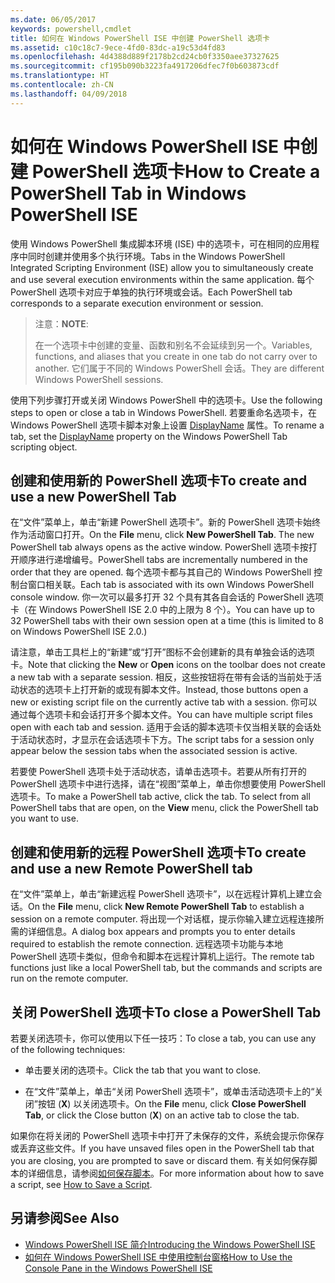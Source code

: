 ```yaml
---
ms.date: 06/05/2017
keywords: powershell,cmdlet
title: 如何在 Windows PowerShell ISE 中创建 PowerShell 选项卡
ms.assetid: c10c18c7-9ece-4fd0-83dc-a19c53d4fd83
ms.openlocfilehash: 4d4388d889f2178b2cd24cb0f3350aee37327625
ms.sourcegitcommit: cf195b090b3223fa4917206dfec7f0b603873cdf
ms.translationtype: HT
ms.contentlocale: zh-CN
ms.lasthandoff: 04/09/2018
---
```

# <a name="how-to-create-a-powershell-tab-in-windows-powershell-ise"></a><span data-ttu-id="d89cb-103">如何在 Windows PowerShell ISE 中创建 PowerShell 选项卡</span><span class="sxs-lookup"><span data-stu-id="d89cb-103">How to Create a PowerShell Tab in Windows PowerShell ISE</span></span>

<span data-ttu-id="d89cb-104">使用 Windows PowerShell 集成脚本环境 (ISE) 中的选项卡，可在相同的应用程序中同时创建并使用多个执行环境。</span><span class="sxs-lookup"><span data-stu-id="d89cb-104">Tabs in the Windows PowerShell Integrated Scripting Environment (ISE) allow you to simultaneously create and use several execution environments within the same application.</span></span>
<span data-ttu-id="d89cb-105">每个 PowerShell 选项卡对应于单独的执行环境或会话。</span><span class="sxs-lookup"><span data-stu-id="d89cb-105">Each PowerShell tab corresponds to a separate execution environment or session.</span></span>

> <span data-ttu-id="d89cb-106">注意：</span><span class="sxs-lookup"><span data-stu-id="d89cb-106">**NOTE**:</span></span>
>
> <span data-ttu-id="d89cb-107">在一个选项卡中创建的变量、函数和别名不会延续到另一个。</span><span class="sxs-lookup"><span data-stu-id="d89cb-107">Variables, functions, and aliases that you create in one tab do not carry over to another.</span></span> <span data-ttu-id="d89cb-108">它们属于不同的 Windows PowerShell 会话。</span><span class="sxs-lookup"><span data-stu-id="d89cb-108">They are different Windows PowerShell sessions.</span></span>

<span data-ttu-id="d89cb-109">使用下列步骤打开或关闭 Windows PowerShell 中的选项卡。</span><span class="sxs-lookup"><span data-stu-id="d89cb-109">Use the following steps to open or close a tab in Windows PowerShell.</span></span>
<span data-ttu-id="d89cb-110">若要重命名选项卡，在 Windows PowerShell 选项卡脚本对象上设置 [DisplayName](The-PowerShellTab-Object.md#displayname) 属性。</span><span class="sxs-lookup"><span data-stu-id="d89cb-110">To rename a tab, set the [DisplayName](The-PowerShellTab-Object.md#displayname) property on the Windows PowerShell Tab scripting object.</span></span>

## <a name="to-create-and-use-a-new-powershell-tab"></a><span data-ttu-id="d89cb-111">创建和使用新的 PowerShell 选项卡</span><span class="sxs-lookup"><span data-stu-id="d89cb-111">To create and use a new PowerShell Tab</span></span>

<span data-ttu-id="d89cb-112">在“文件”菜单上，单击“新建 PowerShell 选项卡”。新的 PowerShell 选项卡始终作为活动窗口打开。</span><span class="sxs-lookup"><span data-stu-id="d89cb-112">On the **File** menu, click **New PowerShell Tab**. The new PowerShell tab always opens as the active window.</span></span>
<span data-ttu-id="d89cb-113">PowerShell 选项卡按打开顺序进行递增编号。</span><span class="sxs-lookup"><span data-stu-id="d89cb-113">PowerShell tabs are incrementally numbered in the order that they are opened.</span></span>
<span data-ttu-id="d89cb-114">每个选项卡都与其自己的 Windows PowerShell 控制台窗口相关联。</span><span class="sxs-lookup"><span data-stu-id="d89cb-114">Each tab is associated with its own Windows PowerShell console window.</span></span>
<span data-ttu-id="d89cb-115">你一次可以最多打开 32 个具有其各自会话的 PowerShell 选项卡（在 Windows PowerShell ISE 2.0 中的上限为 8 个）。</span><span class="sxs-lookup"><span data-stu-id="d89cb-115">You can have up to 32 PowerShell tabs with their own session open at a time (this is limited to 8 on Windows PowerShell ISE 2.0.)</span></span>

<span data-ttu-id="d89cb-116">请注意，单击工具栏上的“新建”或“打开”图标不会创建新的具有单独会话的选项卡。</span><span class="sxs-lookup"><span data-stu-id="d89cb-116">Note that clicking the **New** or **Open** icons on the toolbar does not create a new tab with a separate session.</span></span>
<span data-ttu-id="d89cb-117">相反，这些按钮将在带有会话的当前处于活动状态的选项卡上打开新的或现有脚本文件。</span><span class="sxs-lookup"><span data-stu-id="d89cb-117">Instead, those buttons open a new or existing script file on the currently active tab with a session.</span></span>
<span data-ttu-id="d89cb-118">你可以通过每个选项卡和会话打开多个脚本文件。</span><span class="sxs-lookup"><span data-stu-id="d89cb-118">You can have multiple script files open with each tab and session.</span></span>
<span data-ttu-id="d89cb-119">适用于会话的脚本选项卡仅当相关联的会话处于活动状态时，才显示在会话选项卡下方。</span><span class="sxs-lookup"><span data-stu-id="d89cb-119">The script tabs for a session only appear below the session tabs when the associated session is active.</span></span>

<span data-ttu-id="d89cb-120">若要使 PowerShell 选项卡处于活动状态，请单击选项卡。若要从所有打开的 PowerShell 选项卡中进行选择，请在“视图”菜单上，单击你想要使用 PowerShell 选项卡。</span><span class="sxs-lookup"><span data-stu-id="d89cb-120">To make a PowerShell tab active, click the tab. To select from all PowerShell tabs that are open, on the **View** menu, click the PowerShell tab you want to use.</span></span>

## <a name="to-create-and-use-a-new-remote-powershell-tab"></a><span data-ttu-id="d89cb-121">创建和使用新的远程 PowerShell 选项卡</span><span class="sxs-lookup"><span data-stu-id="d89cb-121">To create and use a new Remote PowerShell tab</span></span>

<span data-ttu-id="d89cb-122">在“文件”菜单上，单击“新建远程 PowerShell 选项卡”，以在远程计算机上建立会话。</span><span class="sxs-lookup"><span data-stu-id="d89cb-122">On the **File** menu, click **New Remote PowerShell Tab** to establish a session on a remote computer.</span></span>
<span data-ttu-id="d89cb-123">将出现一个对话框，提示你输入建立远程连接所需的详细信息。</span><span class="sxs-lookup"><span data-stu-id="d89cb-123">A dialog box appears and prompts you to enter details required to establish the remote connection.</span></span>
<span data-ttu-id="d89cb-124">远程选项卡功能与本地 PowerShell 选项卡类似，但命令和脚本在远程计算机上运行。</span><span class="sxs-lookup"><span data-stu-id="d89cb-124">The remote tab functions just like a local PowerShell tab, but the commands and scripts are run on the remote computer.</span></span>

## <a name="to-close-a-powershell-tab"></a><span data-ttu-id="d89cb-125">关闭 PowerShell 选项卡</span><span class="sxs-lookup"><span data-stu-id="d89cb-125">To close a PowerShell Tab</span></span>

<span data-ttu-id="d89cb-126">若要关闭选项卡，你可以使用以下任一技巧：</span><span class="sxs-lookup"><span data-stu-id="d89cb-126">To close a tab, you can use any of the following techniques:</span></span>

- <span data-ttu-id="d89cb-127">单击要关闭的选项卡。</span><span class="sxs-lookup"><span data-stu-id="d89cb-127">Click the tab that you want to close.</span></span>

- <span data-ttu-id="d89cb-128">在“文件”菜单上，单击“关闭 PowerShell 选项卡”，或单击活动选项卡上的“关闭”按钮 (**X**) 以关闭选项卡。</span><span class="sxs-lookup"><span data-stu-id="d89cb-128">On the **File** menu, click **Close PowerShell Tab**, or click  the Close button  (**X**) on an active tab to close the tab.</span></span>

<span data-ttu-id="d89cb-129">如果你在将关闭的 PowerShell 选项卡中打开了未保存的文件，系统会提示你保存或丢弃这些文件。</span><span class="sxs-lookup"><span data-stu-id="d89cb-129">If you have unsaved files open in the PowerShell tab that you are closing, you are prompted to save or discard them.</span></span>
<span data-ttu-id="d89cb-130">有关如何保存脚本的详细信息，请参阅[如何保存脚本](How-to-Write-and-Run-Scripts-in-the-Windows-PowerShell-ISE.md#how-to-save-a-script)。</span><span class="sxs-lookup"><span data-stu-id="d89cb-130">For more information about how to save a script, see [How to Save a Script](How-to-Write-and-Run-Scripts-in-the-Windows-PowerShell-ISE.md#how-to-save-a-script).</span></span>

## <a name="see-also"></a><span data-ttu-id="d89cb-131">另请参阅</span><span class="sxs-lookup"><span data-stu-id="d89cb-131">See Also</span></span>

- [<span data-ttu-id="d89cb-132">Windows PowerShell ISE 简介</span><span class="sxs-lookup"><span data-stu-id="d89cb-132">Introducing the Windows PowerShell ISE</span></span>](Introducing-the-Windows-PowerShell-ISE.md)
- [<span data-ttu-id="d89cb-133">如何在 Windows PowerShell ISE 中使用控制台窗格</span><span class="sxs-lookup"><span data-stu-id="d89cb-133">How to Use the Console Pane in the Windows PowerShell ISE</span></span>](How-to-Use-the-Console-Pane-in-the-Windows-PowerShell-ISE.md)